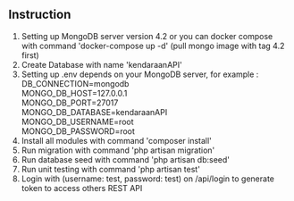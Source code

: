 ## Instruction

1. Setting up MongoDB server version 4.2 or you can docker compose with command 'docker-compose up -d' (pull mongo image with tag 4.2 first)
2. Create Database with name 'kendaraanAPI'
3. Setting up .env depends on your MongoDB server, for example :<br/>
    DB_CONNECTION=mongodb<br/>
    MONGO_DB_HOST=127.0.0.1<br/>
    MONGO_DB_PORT=27017<br/>
    MONGO_DB_DATABASE=kendaraanAPI<br/>
    MONGO_DB_USERNAME=root<br/>
    MONGO_DB_PASSWORD=root
4. Install all modules with command 'composer install'
5. Run migration with command 'php artisan migration'
6. Run database seed with command 'php artisan db:seed'
7. Run unit testing with command 'php artisan test'
8. Login with (username: test, password: test) on /api/login to generate token to access others REST API






